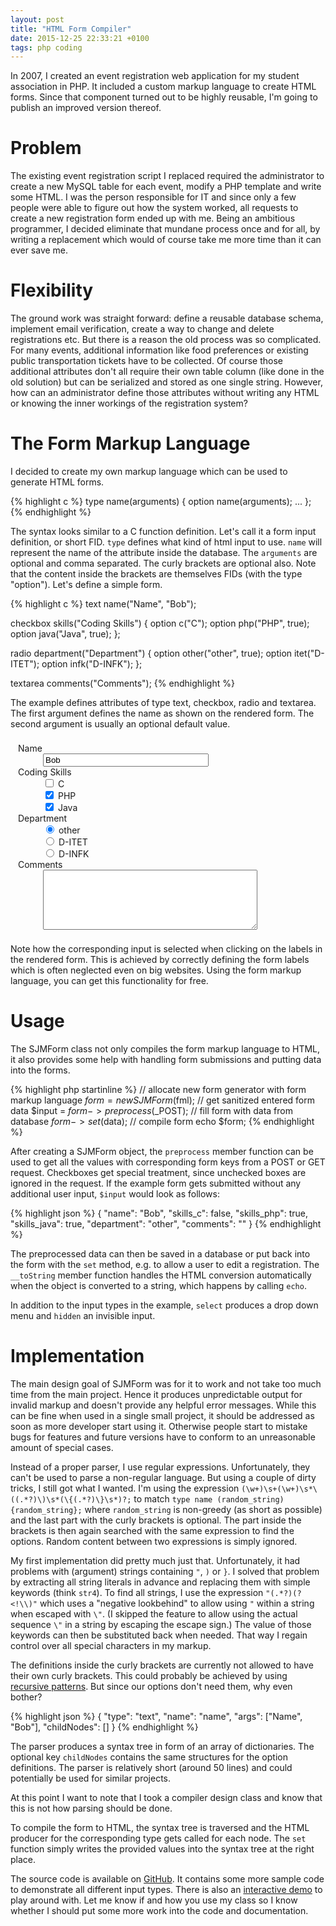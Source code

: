 ```yaml
---
layout: post
title: "HTML Form Compiler"
date: 2015-12-25 22:33:21 +0100
tags: php coding
---
```


In 2007, I created an event registration web application for my student association in PHP. It included a custom markup language to create HTML forms. Since that component turned out to be highly reusable, I'm going to publish an improved version thereof. 

# Problem

The existing event registration script I replaced required the administrator to create a new MySQL table for each event, modify a PHP template and write some HTML. I was the person responsible for IT and since only a few people were able to figure out how the system worked, all requests to create a new registration form ended up with me. Being an ambitious programmer, I decided eliminate that mundane process once and for all, by writing a replacement which would of course take me more time than it can ever save me. 

# Flexibility

The ground work was straight forward: define a reusable database schema, implement email verification, create a way to change and delete registrations etc. But there is a reason the old process was so complicated. For many events, additional information like food preferences or existing public transportation tickets have to be collected. Of course those additional attributes don't all require their own table column (like done in the old solution) but can be serialized and stored as one single string. However, how can an administrator define those attributes without writing any HTML or knowing the inner workings of the registration system?

# The Form Markup Language

I decided to create my own markup language which can be used to generate HTML forms. 

{% highlight c %}
type name(arguments) {
	option name(arguments);
	...
};
{% endhighlight %}

The syntax looks similar to a C function definition. Let's call it a form input definition, or short FID. `type` defines what kind of html input to use. `name` will represent the name of the attribute inside the database. The `arguments` are optional and comma separated. The curly brackets are optional also. Note that the content inside the brackets are themselves FIDs (with the type "option"). Let's define a simple form.

{% highlight c %}
text name("Name", "Bob");

checkbox skills("Coding Skills") {
	option c("C");
	option php("PHP", true);
	option java("Java", true);
};

radio department("Department") {
	option other("other", true);
	option itet("D-ITET");
	option infk("D-INFK");
};

textarea comments("Comments");
{% endhighlight %}

The example defines attributes of type text, checkbox, radio and textarea. The first argument defines the name as shown on the rendered form. The second argument is usually an optional default value. 

<p>
<div class="code" style="padding: 8px 12px;">
	<dt><label for="name">Name</label></dt>
	<dd><input type="text" name="name" value="Bob"  size="30" id="name"></dd>
	<dt><label>Coding Skills</label></dt><dd>
		<input type="checkbox" name="skills_c" value="1" id="skills_c">
		<label for="skills_c">C</label>
	</dd>
	<dd>
		<input type="checkbox" name="skills_php" value="1" id="skills_php" checked>
		<label for="skills_php">PHP</label>
	</dd>
	<dd>
		<input type="checkbox" name="skills_java" value="1" id="skills_java" checked>
		<label for="skills_java">Java</label>
	</dd>
	<dt><label>Department</label></dt>
	<dd>
		<input type="radio" name="department" value="other" id="department_other" checked>
		<label for="department_other">other</label>
	</dd>
	<dd>
		<input type="radio" name="department" value="itet" id="department_itet">
		<label for="department_itet">D-ITET</label>
	</dd>
	<dd>
		<input type="radio" name="department" value="infk" id="department_infk">
		<label for="department_infk">D-INFK</label>
	</dd>
	<dt><label for="comments">Comments</label></dt>
	<dd><textarea name="comments" rows="6" cols="40" id="comments"></textarea></dd>
</div>
</p>

Note how the corresponding input is selected when clicking on the labels in the rendered form. This is achieved by correctly defining the form labels which is often neglected even on big websites. Using the form markup language, you can get this functionality for free. 

# Usage

The SJMForm class not only compiles the form markup language to HTML, it also provides some help with handling form submissions and putting data into the forms. 

{% highlight php startinline %}
// allocate new form generator with form markup language
$form = new SJMForm($fml);
// get sanitized entered form data
$input = $form->preprocess($_POST);
// fill form with data from database
$form->set($data);
// compile form
echo $form;
{% endhighlight %}

After creating a SJMForm object, the `preprocess` member function can be used to get all the values with corresponding form keys from a POST or GET request. Checkboxes get special treatment, since unchecked boxes are ignored in the request. If the example form gets submitted without any additional user input, `$input` would look as follows:

{% highlight json %}
{
	"name": "Bob",
	"skills_c": false,
	"skills_php": true,
	"skills_java": true,
	"department": "other",
	"comments": ""
}
{% endhighlight %}

The preprocessed data can then be saved in a database or put back into the form with the `set` method, e.g. to allow a user to edit a registration. The `__toString` member function handles the HTML conversion automatically when the object is converted to a string, which happens by calling `echo`. 

In addition to the input types in the example, `select` produces a drop down menu and `hidden` an invisible input. 

# Implementation

The main design goal of SJMForm was for it to work and not take too much time from the main project. Hence it produces unpredictable output for invalid markup and doesn't provide any helpful error messages. While this can be fine when used in a single small project, it should be addressed as soon as more developer start using it. Otherwise people start to mistake bugs for features and future versions have to conform to an unreasonable amount of special cases. 

Instead of a proper parser, I use regular expressions. Unfortunately, they can't be used to parse a non-regular language. But using a couple of dirty tricks, I still got what I wanted. I'm using the expression `(\w+)\s+(\w+)\s*\((.*?)\)\s*(\{(.*?)\}\s*)?;` to match `type name (random_string) {random_string};` where `random_string` is non-greedy (as short as possible) and the last part with the curly brackets is optional. The part inside the brackets is then again searched with the same expression to find the options. Random content between two expressions is simply ignored. 

My first implementation did pretty much just that. Unfortunately, it had problems with (argument) strings containing `"`, `)` or `}`. I solved that problem by extracting all string literals in advance and replacing them with simple keywords (think `str4`). To find all strings, I use the expression `"(.*?)(?<!\\)"` which uses a "negative lookbehind" to allow using `"` within a string when escaped with `\"`. (I skipped the feature to allow using the actual sequence `\"` in a string by escaping the escape sign.) The value of those keywords can then be substituted back when needed. That way I regain control over all special characters in my markup. 

The definitions inside the curly brackets are currently not allowed to have their own curly brackets. This could probably be achieved by using [recursive patterns](http://php.net/manual/en/regexp.reference.recursive.php). But since our options don't need them, why even bother? 

{% highlight json %}
{
	"type": "text",
	"name": "name",
	"args": ["Name", "Bob"],
	"childNodes": []
}
{% endhighlight %}

The parser produces a syntax tree in form of an array of dictionaries. The optional key `childNodes` contains the same structures for the option definitions. The parser is relatively short (around 50 lines) and could potentially be used for similar projects. 

At this point I want to note that I took a compiler design class and know that this is not how parsing should be done.

To compile the form to HTML, the syntax tree is traversed and the HTML producer for the corresponding type gets called for each node. The `set` function simply writes the provided values into the syntax tree at the right place. 

The source code is available on [GitHub](https://github.com/stepmuel/SJMForm). It contains some more sample code to demonstrate all different input types. There is also an [interactive demo](http://demo.heap.ch/SJMForm/demo.php) to play around with. Let me know if and how you use my class so I know whether I should put some more work into the code and documentation. 





